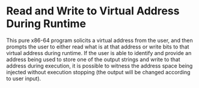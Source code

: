 # Read and Write to Virtual Address During Runtime

This pure x86-64 program solicits a virtual address from the user, and then prompts the user to either read what is at that address or write bits to that virtual address during runtime. If the user is able to identify and provide an address being used to store one of the output strings and write to that address during execution, it is possible to witness the address space being injected without execution stopping (the output will be changed according to user input).
